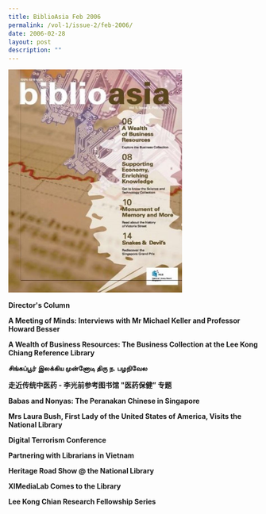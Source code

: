 ```yaml
---
title: BiblioAsia Feb 2006
permalink: /vol-1/issue-2/feb-2006/
date: 2006-02-28
layout: post
description: ""
---
```

<img style="width: 350px; height: 450px;" src="/images/vol-1-issue-2/Feb06.JPG">

**Director's Column**<br>

**A Meeting of Minds: Interviews with Mr Michael Keller and Professor Howard Besser**<br>

**A Wealth of Business Resources: The Business Collection at the Lee Kong Chiang Reference Library**<br>

**சிங்கப்பூர் இலக்கிய முன்னோடி திரு ந. பழநிவேல**<br>

**走近传统中医药 - 李光前参考图书馆 "医药保健” 专题**<br>

**Babas and Nonyas: The Peranakan Chinese in Singapore**<br>

**Mrs Laura Bush, First Lady of the United States of America, Visits the National Library**<br>

**Digital Terrorism Conference**<br>

**Partnering with Librarians in Vietnam**<br>

**Heritage Road Show @ the National Library**<br>

**XIMediaLab Comes to the Library**<br>

**Lee Kong Chian Research Fellowship Series**<br>